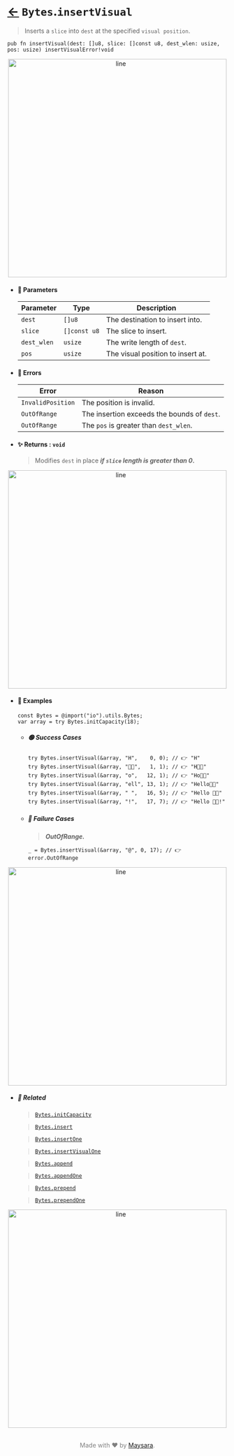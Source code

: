 # [←](../Bytes.md) `Bytes`.`insertVisual`

> Inserts a `slice` into `dest` at the specified `visual position`.

```zig
pub fn insertVisual(dest: []u8, slice: []const u8, dest_wlen: usize, pos: usize) insertVisualError!void
```


<div align="center">
<img src="https://raw.githubusercontent.com/maysara-elshewehy/io-bench/refs/heads/main/dist/img/md/line.png" alt="line" style="width:500px;"/>
</div>

- #### 🧩 Parameters

    | Parameter   | Type         | Description                       |
    | ----------- | ------------ | --------------------------------- |
    | `dest`      | `[]u8`       | The destination to insert into.   |
    | `slice`     | `[]const u8` | The slice to insert.              |
    | `dest_wlen` | `usize`      | The write length of `dest`.       |
    | `pos`       | `usize`      | The visual position to insert at. |

- #### 🚫 Errors

    | Error             | Reason                                      |
    | ----------------- | ------------------------------------------- |
    | `InvalidPosition` | The position is invalid.                    |
    | `OutOfRange`      | The insertion exceeds the bounds of `dest`. |
    | `OutOfRange`      | The `pos` is greater than `dest_wlen`.      |

- #### ✨ Returns : `void`

    > Modifies `dest` in place **_if `slice` length is greater than 0_.**

<div align="center">
<img src="https://raw.githubusercontent.com/maysara-elshewehy/io-bench/refs/heads/main/dist/img/md/line.png" alt="line" style="width:500px;"/>
</div>

- #### 🧪 Examples

    ```zig
    const Bytes = @import("io").utils.Bytes;
    var array = try Bytes.initCapacity(18);
    ```

    - ##### 🟢 Success Cases

        ```zig
        try Bytes.insertVisual(&array, "H",    0, 0); // 👉 "H"
        try Bytes.insertVisual(&array, "👨‍🏭",   1, 1); // 👉 "H👨‍🏭"
        try Bytes.insertVisual(&array, "o",   12, 1); // 👉 "Ho👨‍🏭"
        try Bytes.insertVisual(&array, "ell", 13, 1); // 👉 "Hello👨‍🏭"
        try Bytes.insertVisual(&array, " ",   16, 5); // 👉 "Hello 👨‍🏭"
        try Bytes.insertVisual(&array, "!",   17, 7); // 👉 "Hello 👨‍🏭!"
        ```

    - ##### 🔴 Failure Cases

        > **_OutOfRange._**

        ```zig
        _ = Bytes.insertVisual(&array, "@", 0, 17); // 👉 error.OutOfRange
        ```

<div align="center">
<img src="https://raw.githubusercontent.com/maysara-elshewehy/io-bench/refs/heads/main/dist/img/md/line.png" alt="line" style="width:500px;"/>
</div>

- ##### 🔗 Related

  > [`Bytes.initCapacity`](./initCapacity.md)

  > [`Bytes.insert`](./insert.md)

  > [`Bytes.insertOne`](./insertOne.md)

  > [`Bytes.insertVisualOne`](./insertVisualOne.md)

  > [`Bytes.append`](./append.md)

  > [`Bytes.appendOne`](./appendOne.md)

  > [`Bytes.prepend`](./prepend.md)

  > [`Bytes.prependOne`](./prependOne.md)

<div align="center">
<img src="https://raw.githubusercontent.com/maysara-elshewehy/io-bench/refs/heads/main/dist/img/md/line.png" alt="line" style="width:500px;"/>
</div>

<p align="center" style="color:grey;"><br />Made with ❤️ by <a href="http://github.com/maysara-elshewehy" target="blank">Maysara</a>.</p>